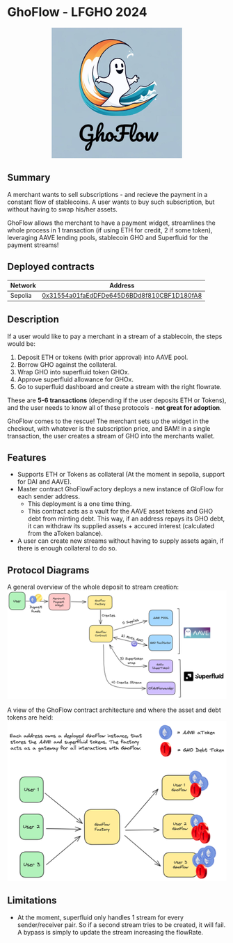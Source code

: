 # GhoFlow - LFGHO 2024

<p align="center">
  <img src="img/logo.jpg" alt="Logo" width="300">
</p>

## Summary

A merchant wants to sell subscriptions - and recieve the payment in a constant flow of stablecoins. A user wants to buy such subscription, but without having to swap his/her assets. 

GhoFlow allows the merchant to have a payment widget, streamlines the whole process in 1 transaction (if using ETH for credit, 2 if some token), leveraging AAVE lending pools, stablecoin GHO and Superfluid for the payment streams!

## Deployed contracts

| Network | Address |
| --------------- | --------------- |
| Sepolia   | [0x31554a01faEdDFDe645D6BDd8f810CBF1D180fA8](https://sepolia.etherscan.io/address/0x31554a01faEdDFDe645D6BDd8f810CBF1D180fA8)  |


## Description

If a user would like to pay a merchant in a stream of a stablecoin, the steps would be:

1) Deposit ETH or tokens (with prior approval) into AAVE pool.
2) Borrow GHO against the collateral.
3) Wrap GHO into superfluid token GHOx.
4) Approve superfluid allowance for GHOx.
5) Go to superfluid dashboard and create a stream with the right flowrate.

These are **5-6 transactions** (depending if the user deposits ETH or Tokens), and the user needs to know all of these protocols - **not great for adoption**.

GhoFlow comes to the rescue! The merchant sets up the widget in the checkout, with whatever is the subscription price, and BAM! in a single transaction, the user creates a stream of GHO into the merchants wallet. 

## Features

- Supports ETH or Tokens as collateral (At the moment in sepolia, support for DAI and AAVE).
- Master contract GhoFlowFactory deploys a new instance of GloFlow for each sender address.
    - This deployment is a one time thing.
    - This contract acts as a vault for the AAVE asset tokens and GHO debt from minting debt. This way, if an address repays its GHO debt, it can withdraw its supplied assets + accured interest (calculated from the aToken balance).
- A user can create new streams without having to supply assets again, if there is enough collateral to do so.


## Protocol Diagrams

A general overview of the whole deposit to stream creation:
![flow_1](img/diagram_1.png)


A view of the GhoFlow contract architecture and where the asset and debt tokens are held:
![flow_2](img/diagram_2.png)


## Limitations

- At the moment, superfluid only handles 1 stream for every sender/receiver pair. So if a second stream tries to be created, it will fail. A bypass is simply to update the stream increasing the flowRate.
